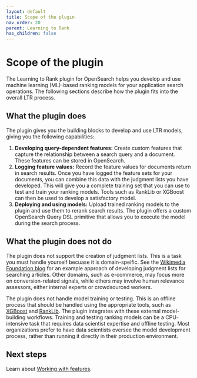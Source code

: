 ```yaml
---
layout: default
title: Scope of the plugin
nav_order: 20
parent: Learning to Rank
has_children: false
---
```


# Scope of the plugin

The Learning to Rank plugin for OpenSearch helps you develop and use machine learning (ML)-based ranking models for your application search operations. The following sections describe how the plugin fits into the overall LTR process.

## What the plugin does

The plugin gives you the building blocks to develop and use LTR models, giving you the following capabilities: 

1. **Developing query-dependent features:** Create custom features that capture the relationship between a search query and a document. These features can be stored in OpenSearch.
2. **Logging feature values:** Record the feature values for documents return in search results. Once you have logged the feature sets for your documents, you can combine this data with the judgment lists you have developed. This will give you a complete training set that you can use to test and train your ranking models. Tools such as RankLib or XGBoost can then be used to develop a satisfactory model.
3. **Deploying and using models:** Upload trained ranking models to the plugin and use them to rerank search results. The plugin offers a custom OpenSearch Query DSL primitive that allows you to execute the model during the search process.

## What the plugin does not do

The plugin does not support the creation of judgment lists. This is a task you must handle yourself becuase it is domain-speific. See the [Wikimedia Foundation blog](https://blog.wikimedia.org/2017/09/19/search-relevance-survey/) for an example approach of developing judgment lists for searching articles. Other domains, such as e-commerce, may focus more on conversion-related signals, while others may involve human relevance assessors, either internal experts or crowdsourced workers.

The plugin does not handle model training or testing. This is an offline process that should be handled using the appropriate tools, such as [XGBoost](https://xgboost.ai/) and [RankLib](https://lemurproject.org/ranklib.php). The plugin integrates with these external model-building workflows. Training and testing ranking models can be a CPU-intensive task that requires data scientist expertise and offline testing. Most organizations prefer to have data scientists oversee the model development process, rather than running it directly in their production environment.

## Next steps

Learn about [Working with features]({{site.url}}{{site.baseurl}}/search-plugins/ltr/working-with-features/).
